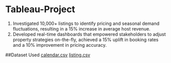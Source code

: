 # Tableau-Project
1. Investigated 10,000+ listings to identify pricing and seasonal demand fluctuations, resulting in a 15% increase in average host revenue. 
2. Developed real-time dashboards that empowered stakeholders to adjust property strategies on-the-fly, achieved a 15% uplift in booking rates and a 10% improvement in pricing accuracy. 

##Dataset Used
<a href="https://github.com/Chiragtheanalyst/Tableau-Project/blob/main/calendar.xlsx">calendar.csv</a>
<a href="https://github.com/Chiragtheanalyst/Tableau-Project/blob/main/calendar.xlsx">listing.csv</a>
